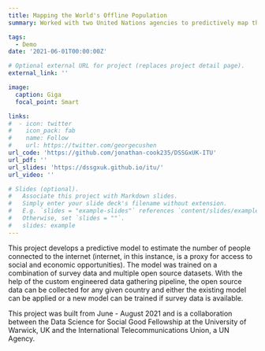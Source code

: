 ```yaml
---
title: Mapping the World's Offline Population
summary: Worked with two United Nations agencies to predictively map the world’s offline population. Developed a data gathering pipeline, machine learning models and data visualisations to aid internet policy discourse. Led presentation of findings to the Brazilian, Thai and Philippine governments.

tags:
  - Demo
date: '2021-06-01T00:00:00Z'

# Optional external URL for project (replaces project detail page).
external_link: ''

image:
  caption: Giga
  focal_point: Smart

links:
#  - icon: twitter
#    icon_pack: fab
#    name: Follow
#    url: https://twitter.com/georgecushen
url_code: 'https://github.com/jonathan-cook235/DSSGxUK-ITU'
url_pdf: ''
url_slides: 'https://dssgxuk.github.io/itu/'
url_video: ''

# Slides (optional).
#   Associate this project with Markdown slides.
#   Simply enter your slide deck's filename without extension.
#   E.g. `slides = "example-slides"` references `content/slides/example-slides.md`.
#   Otherwise, set `slides = ""`.
#   slides: example
---
```


This project develops a predictive model to estimate the number of people connected to the internet (internet, in this instance, is a proxy for access to social and economic opportunities). The model was trained on a combination of survey data and multiple open source datasets. With the help of the custom engineered data gathering pipeline, the open source data can be collected for any given country and either the existing model can be applied or a new model can be trained if survey data is available.

This project was built from June - August 2021 and is a collaboration between the Data Science for Social Good Fellowship at the University of Warwick, UK and the International Telecommunications Union, a UN Agency.
